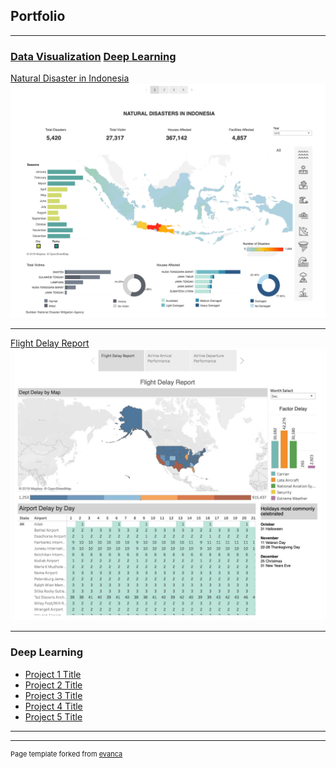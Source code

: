 ## Portfolio

---

### [Data Visualization](https://wildanputra.github.io)  [Deep Learning](https://wildanputra.github.io/deeplearning.md)

[Natural Disaster in Indonesia](https://public.tableau.com/profile/indra.falah#!/vizhome/Bencanav2_0/NaturalDisasterinIndonesia)
<img src="images/natural_disaster.jpg?raw=true"/>

---
[Flight Delay Report](https://public.tableau.com/profile/wildan.putra#!/vizhome/FlightDelayReportQ4USA/Story1)
<img src="images/flight_delay.jpg?raw=true"/>

---

### Deep Learning

- [Project 1 Title](http://example.com/)
- [Project 2 Title](http://example.com/)
- [Project 3 Title](http://example.com/)
- [Project 4 Title](http://example.com/)
- [Project 5 Title](http://example.com/)

---




---
<p style="font-size:11px">Page template forked from <a href="https://github.com/evanca/quick-portfolio">evanca</a></p>
<!-- Remove above link if you don't want to attibute -->
